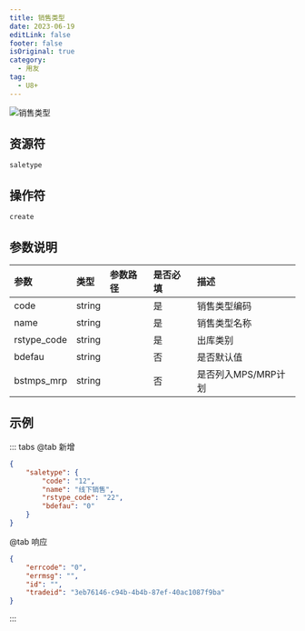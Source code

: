 ```yaml
---
title: 销售类型
date: 2023-06-19
editLink: false
footer: false
isOriginal: true
category:
  - 用友
tag:
  - U8+
---
```


![销售类型](https://nas.ilyl.life:8092/yonyou/u8/as/saletype.gif)

## 资源符

`saletype`
  
## 操作符

`create`

## 参数说明

|参数|类型|参数路径|是否必填|描述|
|:-|:-|:-|:-|:-|
|code|string||是|销售类型编码|
|name|string||是|销售类型名称|
|rstype_code|string||是|出库类别|
|bdefau|string||否|是否默认值|
|bstmps_mrp|string||否|是否列入MPS/MRP计划|

## 示例

::: tabs
@tab 新增

```json
{
    "saletype": {
        "code": "12",
        "name": "线下销售",
        "rstype_code": "22",
        "bdefau": "0"
    }
}
```

@tab 响应

```json
{
    "errcode": "0",
    "errmsg": "",
    "id": "",
    "tradeid": "3eb76146-c94b-4b4b-87ef-40ac1087f9ba"
}
```

:::
